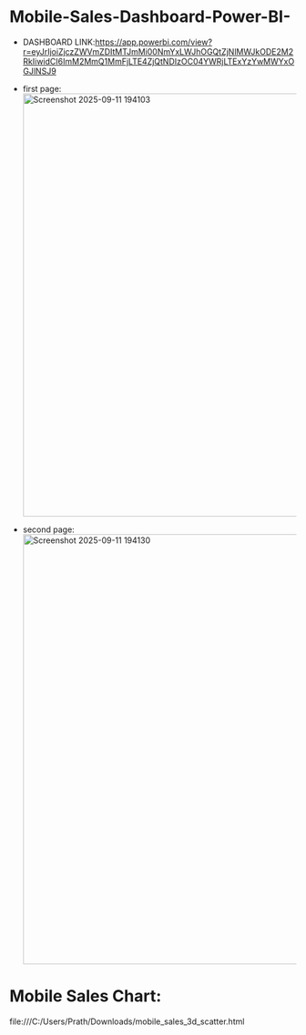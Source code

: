 # Mobile-Sales-Dashboard-Power-BI-

* DASHBOARD LINK:https://app.powerbi.com/view?r=eyJrIjoiZjczZWVmZDItMTJmMi00NmYxLWJhOGQtZjNlMWJkODE2M2RkIiwidCI6ImM2MmQ1MmFjLTE4ZjQtNDIzOC04YWRjLTExYzYwMWYxOGJlNSJ9

* first page: <img width="1320" height="743" alt="Screenshot 2025-09-11 194103" src="https://github.com/user-attachments/assets/f00a6408-0c93-433e-9a1d-54cf84ee72f9" />

* second page:<img width="1316" height="755" alt="Screenshot 2025-09-11 194130" src="https://github.com/user-attachments/assets/846a27fb-a59f-4834-9218-4bbe1b629cab" />


# Mobile Sales Chart:
file:///C:/Users/Prath/Downloads/mobile_sales_3d_scatter.html

